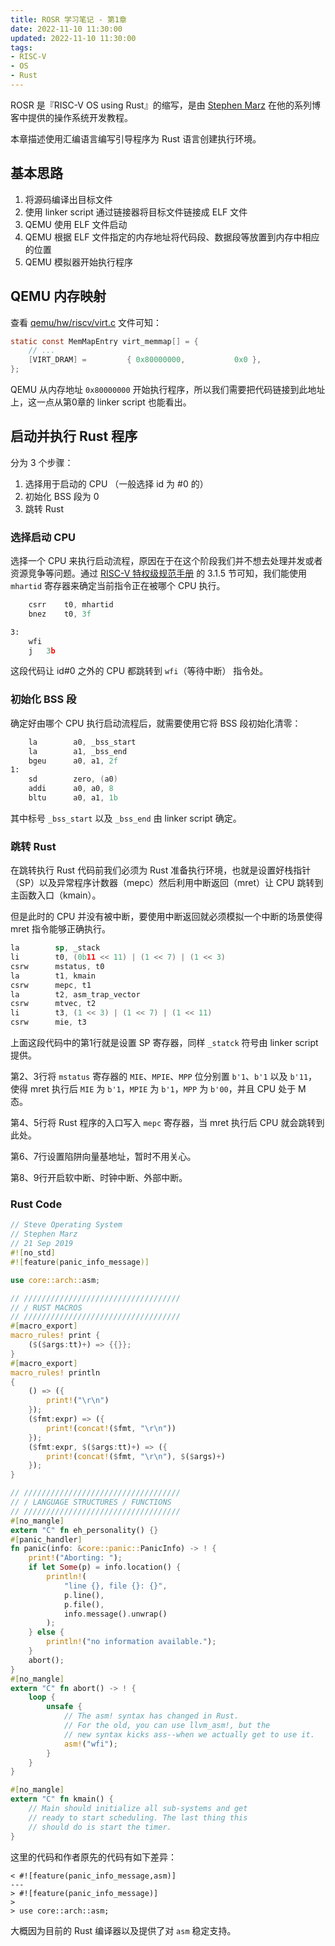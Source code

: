 ```yaml
---
title: ROSR 学习笔记 - 第1章
date: 2022-11-10 11:30:00
updated: 2022-11-10 11:30:00
tags:
- RISC-V
- OS
- Rust
---
```


ROSR 是『RISC-V OS using Rust』的缩写，是由 [Stephen Marz](https://osblog.stephenmarz.com/) 在他的系列博客中提供的操作系统开发教程。

本章描述使用汇编语言编写引导程序为 Rust 语言创建执行环境。

<!-- more -->

## 基本思路

1. 将源码编译出目标文件
2. 使用 linker script 通过链接器将目标文件链接成 ELF 文件
3. QEMU 使用 ELF 文件启动
4. QEMU 根据 ELF 文件指定的内存地址将代码段、数据段等放置到内存中相应的位置
5. QEMU 模拟器开始执行程序

## QEMU 内存映射

查看 [qemu/hw/riscv/virt.c](https://github.com/qemu/qemu/blob/master/hw/riscv/virt.c) 文件可知：

```C
static const MemMapEntry virt_memmap[] = {
    // ...
    [VIRT_DRAM] =         { 0x80000000,           0x0 },
};
```

QEMU 从内存地址 `0x80000000` 开始执行程序，所以我们需要把代码链接到此地址上，这一点从第0章的 linker script 也能看出。

## 启动并执行 Rust 程序

分为 3 个步骤：

1. 选择用于启动的 CPU （一般选择 id 为 #0 的）
2. 初始化 BSS 段为 0
3. 跳转 Rust

### 选择启动 CPU

选择一个 CPU 来执行启动流程，原因在于在这个阶段我们并不想去处理并发或者资源竞争等问题。通过 [RISC-V 特权级规范手册](https://github.com/riscv/riscv-isa-manual) 的 3.1.5 节可知，我们能使用 `mhartid` 寄存器来确定当前指令正在被哪个 CPU 执行。

```asm
	csrr	t0, mhartid
	bnez	t0, 3f

3:
	wfi
	j	3b
```

这段代码让 id#0 之外的 CPU 都跳转到 `wfi`（等待中断） 指令处。

### 初始化 BSS 段

确定好由哪个 CPU 执行启动流程后，就需要使用它将 BSS 段初始化清零：

```asm
	la        a0, _bss_start
	la        a1, _bss_end
	bgeu      a0, a1, 2f
1:
	sd        zero, (a0)
	addi      a0, a0, 8
	bltu      a0, a1, 1b
```

其中标号 `_bss_start` 以及 `_bss_end` 由 linker script 确定。

### 跳转 Rust

在跳转执行 Rust 代码前我们必须为 Rust 准备执行环境，也就是设置好栈指针（SP）以及异常程序计数器（mepc）然后利用中断返回（mret）让 CPU 跳转到主函数入口（kmain）。

但是此时的 CPU 并没有被中断，要使用中断返回就必须模拟一个中断的场景使得 mret 指令能够正确执行。

```asm
la        sp, _stack
li        t0, (0b11 << 11) | (1 << 7) | (1 << 3)
csrw      mstatus, t0
la        t1, kmain
csrw      mepc, t1
la        t2, asm_trap_vector
csrw      mtvec, t2
li        t3, (1 << 3) | (1 << 7) | (1 << 11)
csrw      mie, t3
```

上面这段代码中的第1行就是设置 SP 寄存器，同样 `_statck` 符号由 linker script 提供。

第2、3行将 `mstatus` 寄存器的 `MIE`、`MPIE`、`MPP` 位分别置 `b'1`、`b'1` 以及 `b'11`，使得 mret 执行后 `MIE` 为 `b'1`，`MPIE` 为 `b'1`，`MPP` 为 `b'00`，并且 CPU 处于 M 态。

第4、5行将 Rust 程序的入口写入 `mepc` 寄存器，当 mret 执行后 CPU 就会跳转到此处。

第6、7行设置陷阱向量基地址，暂时不用关心。

第8、9行开启软中断、时钟中断、外部中断。

### Rust Code

```Rust
// Steve Operating System
// Stephen Marz
// 21 Sep 2019
#![no_std]
#![feature(panic_info_message)]

use core::arch::asm;

// ///////////////////////////////////
// / RUST MACROS
// ///////////////////////////////////
#[macro_export]
macro_rules! print {
    ($($args:tt)+) => {{}};
}
#[macro_export]
macro_rules! println
{
	() => ({
		print!("\r\n")
	});
	($fmt:expr) => ({
		print!(concat!($fmt, "\r\n"))
	});
	($fmt:expr, $($args:tt)+) => ({
		print!(concat!($fmt, "\r\n"), $($args)+)
	});
}

// ///////////////////////////////////
// / LANGUAGE STRUCTURES / FUNCTIONS
// ///////////////////////////////////
#[no_mangle]
extern "C" fn eh_personality() {}
#[panic_handler]
fn panic(info: &core::panic::PanicInfo) -> ! {
    print!("Aborting: ");
    if let Some(p) = info.location() {
        println!(
            "line {}, file {}: {}",
            p.line(),
            p.file(),
            info.message().unwrap()
        );
    } else {
        println!("no information available.");
    }
    abort();
}
#[no_mangle]
extern "C" fn abort() -> ! {
    loop {
        unsafe {
            // The asm! syntax has changed in Rust.
            // For the old, you can use llvm_asm!, but the
            // new syntax kicks ass--when we actually get to use it.
            asm!("wfi");
        }
    }
}

#[no_mangle]
extern "C" fn kmain() {
    // Main should initialize all sub-systems and get
    // ready to start scheduling. The last thing this
    // should do is start the timer.
}
```

这里的代码和作者原先的代码有如下差异：

```plaintext
< #![feature(panic_info_message,asm)]
---
> #![feature(panic_info_message)]
>
> use core::arch::asm;
```

大概因为目前的 Rust 编译器以及提供了对 `asm` 稳定支持。

